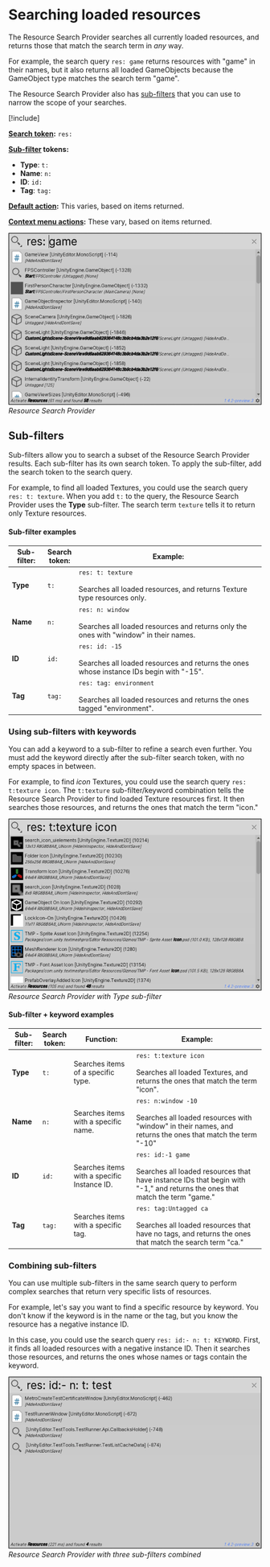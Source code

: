 # Searching loaded resources

The Resource Search Provider searches all currently loaded resources, and returns those that match the search term in _any_ way.

For example, the search query `res: game` returns resources with "game" in their names, but it also returns all loaded GameObjects because the GameObject type matches the search term "game".

The Resource Search Provider also has [sub-filters](#sub-filters) that you can use to narrow the scope of your searches.

[!include[](incl-special-search.md)]

**[Search token](search-filters.md#search-tokens):**  `res:`

**[Sub-filter](#sub-filters) tokens:**

- **Type**: `t:`
- **Name**: `n:`
- **ID**: `id:`
- **Tag**: `tag:`

**[Default action](usage.md#default-actions):** This varies, based on items returned.

**[Context menu actions](usage.md#additional-actions):** These vary, based on items returned.

![](Images/QS_resources-search-basic.png)<br/>_Resource Search Provider_

## Sub-filters

Sub-filters allow you to search a subset of the Resource Search Provider results. Each sub-filter has its own search token. To apply the sub-filter, add the search token to the search query.

For example, to find all loaded Textures, you could use the search query `res: t: texture`. When you add `t:` to the query, the Resource Search Provider uses the **Type** sub-filter. The search term `texture` tells it to return only Texture resources.

#### Sub-filter examples

|Sub-filter:| Search <br/>token:|Example:|
|-|-|-|
|**Type**   | `t:`  | `res: t: texture`<br/><br/>Searches all loaded resources, and returns Texture type resources only.  |
|**Name**   | `n:`  | `res: n: window`<br/><br/>Searches all loaded resources  and returns only the ones with "window" in their names.  |
|**ID**  | `id:`  | `res: id: -15`<br/><br/> Searches all loaded resources and returns the ones whose instance IDs begin with "-15".|
|**Tag**   | `tag:`  | `res: tag: environment`<br/><br/> Searches all loaded resources and returns the ones tagged "environment".  |

### Using sub-filters with keywords

You can add a keyword to a sub-filter to refine a search even further. You must add the keyword directly after the sub-filter search token, with no empty spaces in between.

For example, to find _icon_ Textures, you could use the search query `res: t:texture icon`. The `t:texture` sub-filter/keyword combination tells the Resource Search Provider to find loaded Texture resources first. It then searches those resources, and returns the ones that match the term "icon."

![](Images/QS_resources-search-type.png)<br/>_Resource Search Provider with Type sub-filter_

#### Sub-filter + keyword examples

|Sub-filter:| Search <br/>token:|Function:|Example:|
|-|-|-|-|
|**Type**   | `t:`  |Searches items of a specific type.| `res: t:texture icon`<br/><br/>Searches all loaded Textures, and returns the ones that match the term "icon".  |
|**Name**   | `n:`  |Searches items with a specific name.| `res: n:window -10`<br/><br/>Searches all loaded resources with "window" in their names, and returns the ones that match the term "-10"  |
|**ID**  | `id:`  |Searches items with a specific Instance ID.| `res: id:-1 game`<br/><br/> Searches all loaded resources that have instance IDs that begin with "-1," and returns the ones that match the term "game."|
|**Tag**   | `tag:`  |Searches items with a specific tag.| `res: tag:Untagged ca`<br/><br/> Searches all loaded resources that have no tags, and returns the ones that match the search term "ca."  |

### Combining sub-filters

You can use multiple sub-filters in the same search query to perform complex searches that return very specific lists of resources.

For example, let's say you want to find a specific resource by keyword. You don't know if the keyword is in the name or the tag, but you know the resource has a negative instance ID.

In this case, you could use the search query `res: id:- n: t: KEYWORD`. First, it finds all loaded resources with a negative instance ID. Then it searches those resources, and returns the ones whose names or tags contain the keyword.  

![](Images/QS_resources-search-combined.png)<br/>_Resource Search Provider with three sub-filters combined_
